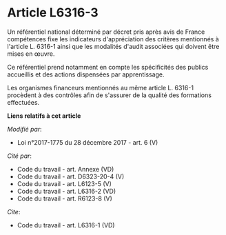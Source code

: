 # Article L6316-3

Un référentiel national déterminé par décret pris après avis de France compétences fixe les indicateurs d'appréciation des
critères mentionnés à l'article L. 6316-1 ainsi que les modalités d'audit associées qui doivent être mises en œuvre. 

Ce référentiel prend notamment en compte les spécificités des publics accueillis et des actions dispensées par
apprentissage. 

Les organismes financeurs mentionnés au même article L. 6316-1 procèdent à des contrôles afin de s'assurer de la qualité des
formations effectuées.

**Liens relatifs à cet article**

_Modifié par_:

  - Loi n°2017-1775 du 28 décembre 2017 - art. 6 (V)

_Cité par_:

  - Code du travail - art. Annexe (VD)
  - Code du travail - art. D6323-20-4 (V)
  - Code du travail - art. L6123-5 (V)
  - Code du travail - art. L6316-2 (VD)
  - Code du travail - art. R6123-8 (V)

_Cite_:

  - Code du travail - art. L6316-1 (VD)
